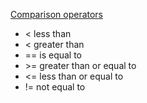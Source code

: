 [Comparison operators](https://docs.python.org/3/library/stdtypes.html#comparisons)

- < less than
- < greater than
- == is equal to
- \>= greater than or equal to
- <= less than or equal to
- != not equal to
